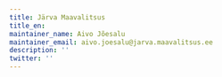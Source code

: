 ```yaml
---
title: Järva Maavalitsus
title_en:
maintainer_name: Aivo Jõesalu
maintainer_email: aivo.joesalu@jarva.maavalitsus.ee
description: ''
twitter: ''
---
```

